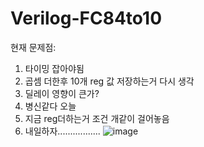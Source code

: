 # Verilog-FC84to10


현재 문제점:
1. 타이밍 잡아야됨
2. 곱셈 더한후 10개 reg 값 저장하는거 다시 생각
3. 딜레이 영향이 큰가?
4. 병신같다 오늘
5. 지금 reg더하는거 조건 개같이 걸어놓음
6. 내일하자.................
![image](https://github.com/YunJoongChul/Verilog-FC84to10/assets/86291432/1aca75b1-d30f-4d2b-a199-bff92e05f7b9)
